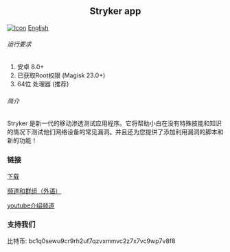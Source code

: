 ## <center> Stryker app</center>
[![Icon](https://zalex.dev/icon.ico "Icon")](https://zalex.dev "Icon")
[English](../../README.md)
###### 运行要求

1. 安卓 8.0+ 
2. 已获取Root权限 (Magisk 23.0+)
3. 64位 处理器 (推荐)

###### 简介

Stryker 是新一代的移动渗透测试应用程序。它将帮助小白在没有特殊技能和知识的情况下测试他们网络设备的常见漏洞。并且还为您提供了添加利用漏洞的脚本和新的功能！

### 链接

[下载](https://github.com/stryker-project/app/releases "Releases")

[频道和群组（外语）](http://t.me/stryker "Channel & Chat")

[youtube介绍频道](https://youtu.be/2n6NxE_sGm4 "Short features overview")

### 支持我们

比特币: bc1q0sewu9cr9rh2uf7qzvxmmvc2z7x7vc9wp7v8f8
